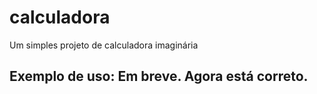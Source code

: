 # calculadora

Um simples projeto de calculadora imaginária

## Exemplo de uso: Em breve. Agora está correto.
